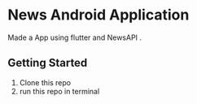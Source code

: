 # News Android Application

Made a App using flutter and NewsAPI  .

## Getting Started

1) Clone this repo
2) run this repo in terminal
